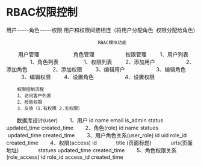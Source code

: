 # RBAC权限控制
用户-----角色-----权限 用户和权限间接相连（将用户分配角色  权限分配给角色）

                                      RBAC模块功能
                                      
           用户管理                       角色管理                     权限管理
         1、用户列表                     1、角色列表                  1、权限列表
         2、添加用户                     2、添加角色                  2、添加权限
         3、编辑用户                     3、编辑角色                  3、编辑权限
         4、设置角色                     4、设置权限
        
        权限控制流程
        1、访问客户列表
        2、检验权限
        3、反馈（1.有权限 2.无权限）
        
        数据库设计(user)
        1、用户
            id
            name
            email
            is_admin
            status
            updated_time
            created_time
        2、角色(role)
            id
            name
            statues
            updated_time
            created_time
        3、用户角色关系(user_role)
            id
            uid
            role_id
            created_time
        4、权限(access)
             id
             title (页面标题)
             urls(页面地址)
             statues
             updated_time
             created_time
        5、角色权限关系(role_access)
            id
            role_id
            access_id
            created_time
